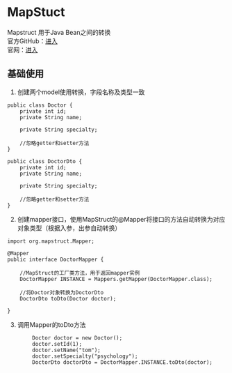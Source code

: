 # MapStuct

Mapstruct 用于Java Bean之间的转换  
官方GitHub：[进入](https://github.com/mapstruct/mapstruct)  
官网：[进入](https://mapstruct.org/)  


## 基础使用

1. 创建两个model使用转换，字段名称及类型一致
```
public class Doctor {
    private int id;
    private String name;

    private String specialty;
	
	//忽略getter和setter方法
}
```

```
public class DoctorDto {
    private int id;
    private String name;

    private String specialty;
	
	//忽略getter和setter方法
}
```

2. 创建mapper接口，使用MapStruct的@Mapper将接口的方法自动转换为对应对象类型（根据入参，出参自动转换）
```
import org.mapstruct.Mapper;

@Mapper
public interface DoctorMapper {

	//MapStruct的工厂类方法，用于返回mapper实例
    DoctorMapper INSTANCE = Mappers.getMapper(DoctorMapper.class);

	//将Doctor对象转换为DoctorDto
    DoctorDto toDto(Doctor doctor);

}
```

3. 调用Mapper的toDto方法

```
        Doctor doctor = new Doctor();
        doctor.setId(1);
        doctor.setName("tom");
        doctor.setSpecialty("psychology");
        DoctorDto doctorDto = DoctorMapper.INSTANCE.toDto(doctor);

```